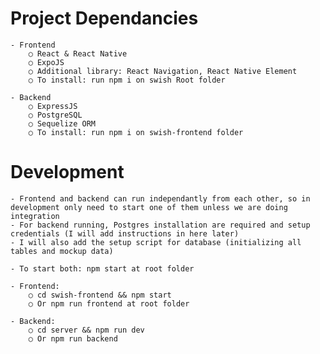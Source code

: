 Project Dependancies
=============== 
	- Frontend
		○ React & React Native
		○ ExpoJS
		○ Additional library: React Navigation, React Native Element
		○ To install: run npm i on swish Root folder

	- Backend
		○ ExpressJS
		○ PostgreSQL
		○ Sequelize ORM
		○ To install: run npm i on swish-frontend folder

Development
=============== 
	- Frontend and backend can run independantly from each other, so in development only need to start one of them unless we are doing integration
	- For backend running, Postgres installation are required and setup credentials (I will add instructions in here later)
	- I will also add the setup script for database (initializing all tables and mockup data) 
	
	- To start both: npm start at root folder

	- Frontend:
		○ cd swish-frontend && npm start
		○ Or npm run frontend at root folder

	- Backend:
		○ cd server && npm run dev 
		○ Or npm run backend

